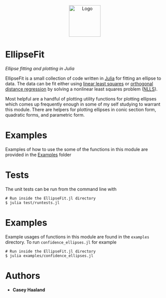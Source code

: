 <a name="logo"/>
<div align="center">
<img src="https://raw.githubusercontent.com/chaaland/EllipseFit.jl/master/img/logo.png" alt="Logo" width="100" height="100"></img>
</a>
</div>

# EllipseFit
*Ellipse fitting and plotting in Julia*

EllipseFit is a small collection of code written in [Julia](http://julialang.org/) for fitting an ellipse to data. The data can be fit either using [linear least squares](https://en.wikipedia.org/wiki/Linear_least_squares) or [orthogonal distance regression](https://en.wikipedia.org/wiki/Total_least_squares) by solving a nonlinear least squares problem ([NLLS](https://en.wikipedia.org/wiki/Non-linear_least_squares)).

Most helpful are a handful of plotting utility functions for plotting ellipses which comes up frequently enough in some of my self studying to warrant this module. There are helpers for plotting ellipses in conic section form, quadratic forms, and parametric form.

# Examples
Examples of how to use the some of the functions in this module are provided in the [Examples](https://github.com/chaaland/EllipseFit.jl/tree/master/examples) folder

# Tests
The unit tests can be run from the command line with

```
# Run inside the EllipseFit.jl directory
$ julia test/runtests.jl
```

# Examples
Example usages of functions in this module are found in the `examples` directory. To run `confidence_ellipses.jl` for example
```
# Run inside the EllipseFit.jl directory
$ julia examples/confidence_ellipses.jl
```

# Authors
 - **Casey Haaland**
